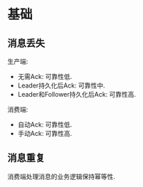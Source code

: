# 基础

## 消息丢失

生产端:

* 无需Ack: 可靠性低.
* Leader持久化后Ack: 可靠性中.
* Leader和Follower持久化后Ack: 可靠性高.

消费端:

* 自动Ack: 可靠性低.
* 手动Ack: 可靠性高.

## 消息重复

消费端处理消息的业务逻辑保持幂等性.
